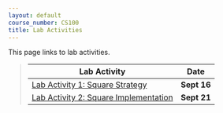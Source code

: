 ```yaml
---
layout: default
course_number: CS100
title: Lab Activities
---
```


This page links to lab activities.

> Lab Activity                                                                           |     Date    |
> -------------------------------------------------------------------------------------- | ----------- |
> [Lab Activity 1: Square Strategy](CPADS_Lab1.pdf)                                      | **Sept 16** |
> [Lab Activity 2: Square Implementation](CPADS_Lab2.pdf)                                | **Sept 21** |


<!--
> Assignment                                                                             |     Due     |
> -------------------------------------------------------------------------------------- | ----------- |
> [Assignment 1: Basic Drawing](CPADS_Assignment_1.pdf)                                  | **Sept 14** |
> [Assignment 1b: Basic Drawing](CPADS_Assignment_1b.pdf)                                | **Sept 16** |
> [Assignment 2: Hello Python](CPADS_Assignment_2.pdf)                                   | **Sept 18** |
> [Assignment 3: Up and Down!](CPADS_Assignment_3.pdf) <br> [stairs.py](src/Assign3/stairs.py)    | **Sept 25** |
> [Reading Activity 1](CPADS_Reading_Activity_1.pdf) <br> [pyramid.py](src/Reading1/pyramid.py)   | **Sept 28** |
> [Lab Activity 1](CPADS_Lab_Activity_1.pdf) <br> [Lab_Activity_1.zip](src/Lab_Activity_1.zip)    | **Oct 5**   |
> [Lab Activity 2](CPADS_Lab_Activity_2.pdf) <br> [Lab_Activity_2.zip](src/Lab_Activity_2.zip)    | **Oct 14**   |
> [CPADS_feedback.pdf](CPADS_feedback.pdf) <br> [CPADS_feedback.docx](CPADS_feedback.docx)    | **Oct 21**   |
> [Assignment 4: Loops](CPADS_Assignment_4.pdf) <br> [Assign4.zip](src/Assign4.zip)    | **Oct 28** |
> [Lab Activity 3](CPADS_Lab_Activity_3.pdf) <br> [Lab_Activity_3.zip](src/Lab_Activity_3.zip)    | **Nov 2**   |
> [Reading Activity 3](CPADS_Reading_Activity_3.pdf)                                              | **Nov 9** |
> [Quiz 2 Redo](src/Quiz_2_Redo.zip)                                              | **Nov 13** |
> [Assignment 5: Pi and Blizzard](CPADS_Assignment_5.pdf) <br> [Assign5.zip](src/Assign5.zip)    | **Nov 18** |
> [Final Project](CPADS_FinalProject.pdf)    | **Dec 16/18** |
-->
